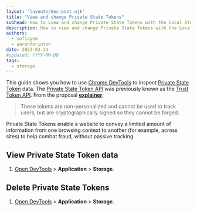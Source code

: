 ```yaml
---
layout: 'layouts/doc-post.njk'
title: "View and change Private State Tokens"
subhead: How to view and change Private State Tokens with the Local Storage pane.
description: How to view and change Private State Tokens with the Local Storage pane.
authors:
  - sofiayem
  - aaronforinton
date: 2023-03-14
#updated: YYYY-MM-DD
tags:
  - storage
---
```


This guide shows you how to use [Chrome DevTools](/docs/devtools/) to inspect [Private State Token](/docs/privacy-sandbox/trust-tokens/)
data. The [Private State Token API](https://wicg.github.io/trust-token-api/) was previously known as the
[Trust Token API](/blog/rename-trust-tokens/). From the proposal [**explainer**](https://github.com/WICG/trust-token-api#overview):

<blockquote cite="https://github.com/WICG/trust-token-api/">
  <p>
    These tokens are non-personalized and cannot be used to track users, but are cryptographically signed so they cannot be forged.
  </p>
</blockquote>

Private State Tokens enable a website to convey a limited amount of information from one browsing context to another
(for example, across sites) to help combat fraud, without passive tracking.



## View Private State Token data

1. [Open DevTools](/docs/devtools/open/) > **Application** > **Storage**.

## Delete Private State Tokens

1. [Open DevTools](/docs/devtools/open/) > **Application** > **Storage**.

